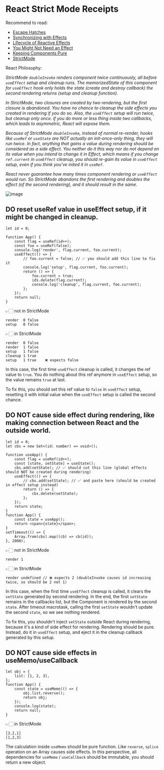 # React Strict Mode Receipts

Recommend to read:

- [Escape Hatches](https://react.dev/learn/escape-hatches)
- [Synchronizing with Effects](https://react.dev/learn/synchronizing-with-effects)
- [Lifecycle of Reactive Effects](https://react.dev/learn/lifecycle-of-reactive-effects)
- [You Might Not Need an Effect](https://react.dev/learn/you-might-not-need-an-effect)
- [Keeping Components Pure](https://react.dev/learn/keeping-components-pure)
- [StrictMode](https://react.dev/reference/react/StrictMode)

React Philosophy:

*StrictMode `doubleInvoke` renders component twice continuously, all before `useEffect` setup and cleanup runs. The memorizedState of this component for `useEffect` hook only holds the state (create and destroy callback) the second rendering returns (setup and cleanup function).*

*In StrictMode, two closures are created by two rendering, but the first closure is abandoned. You have no chance to cleanup the side effects you created in rendering if you do so. Also, the `useEffect` setup will run twice, but cleanup only once. if you do more or less thing inside two callbacks, which leads to asymmetric, React will expose them.*

*Because of StrictMode `doubleInvoke`, instead of normal re-render, hooks like `useRef` or `useState` are NOT actually an init-once-only thing, they will run twice. In fact, anything that gains a value during rendering should be considered as a side effect. You neither do it this way nor do not depend on its value when you intend to change it in Effect, which means if you change `ref.current` in `useEffect` cleanup, you should re-gain its value in `useEffect` setup, even if you think you've inited it in `useRef`.*

*React never guarantee how many times component rendering or `useEffect` would run. So StrictMode abandons the first rendering and doubles the effect (of the second rendering), and it should result in the same.*

![image](https://github.com/user-attachments/assets/e0490598-0739-4c5d-9a93-82da26cbf0b3)

## DO reset useRef value in useEffect setup, if it might be changed in cleanup.

```tsx
let id = 0;

function App() {
    const flag = useRef(id++);
    const foo = useRef(false);
    console.log('render', flag.current, foo.current);
    useEffect(() => {
        // foo.current = false; // ✅ you should add this line to fix it
        console.log('setup', flag.current, foo.current);
        return () => {
            foo.current = true;
            ids.delete(flag.current);
            console.log('cleanup', flag.current, foo.current);
        };
    });
    return null;
}
```

👉🏻 not in StrictMode

```
render  0 false
setup   0 false
```

👉🏻 in StrictMode

```
render  0 false
render  1 false
setup   1 false
cleanup 1 true
setup   1 true    ❌ expects false
```

In this case, the first time `useEffect` cleanup is called, it changes the ref value to `true`. You do nothing about this ref anymore in `useEffect` setup, so the value remains `true` at last.

To fix this, you should set this ref value to `false` in `useEffect` setup, resetting it with initial value when the `useEffect` setup is called the second chance.

## DO NOT cause side effect during rendering, like making connection between React and the outside world.

```tsx
let id = 0;
let cbs = new Set<(id: number) => void>();

function useApp() {
    const flag = useRef(id++);
    const [state, setState] = useState();
    cbs.add(setState); // ✅ should cut this line (global effects should NOT be created during rendering)
    useEffect(() => {
        // cbs.add(setState); // ✅ and paste here (should be created in effect setup instead)
        return () => {
            cbs.delete(setState);
        };
    });
    return state;
}
function App() {
    const state = useApp();
    return <span>{state}</span>;
}
setTimeout(() => {
    Array.from(cbs).map((cb) => cb(id));
}, 2000);
```

👉🏻 not in StrictMode

```
render 1
```

👉🏻 in StrictMode

```
render undefined // ❌ expects 2 (doubleInvoke causes id increasing twice, so should be 2 not 1)
```

In this case, when the first time `useEffect` cleanup is called, it clears the `setState` generated by second rendering. In the end, the first `setState` remains in the callbacks list, but the Component is rendered by the second `state`. After timeout macrotask, calling the first `setState` wouldn't update the second `state`, so we see nothing rendered.

To fix this, you shouldn't inject `setState` outside React during rendering, because it's a kind of side effect for rendering. Rendering should be pure. Instead, do it in `useEffect` setup, and eject it in the cleanup callback generated by this setup.

## DO NOT cause side effects in useMemo/useCallback

```tsx
let obj = {
    list: [1, 2, 3],
};
function App() {
    const state = useMemo(() => {
        obj.list.reverse();
        return obj;
    });
    console.log(state);
    return null;
}
```

👉🏻 in StrictMode

```
[3,2,1]
[1,2,3]
```

The calculation inside `useMemo` should be pure function. Like `reverse`, `splice` operation on an Array causes side effects. In this perspective, all dependencies for `useMemo` / `useCallback` should be immutable, you should return a new object.
